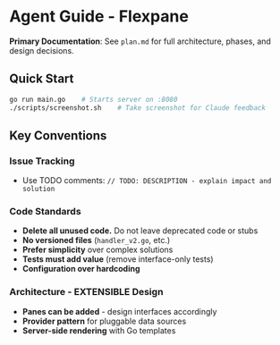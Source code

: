 # Agent Guide - Flexpane

**Primary Documentation**: See `plan.md` for full architecture, phases, and design decisions.

## Quick Start
```bash
go run main.go    # Starts server on :8080
./scripts/screenshot.sh    # Take screenshot for Claude feedback
```

## Key Conventions

### Issue Tracking
- Use TODO comments: `// TODO: DESCRIPTION - explain impact and solution`

### Code Standards  
- **Delete all unused code.** Do not leave deprecated code or stubs
- **No versioned files** (`handler_v2.go`, etc.)
- **Prefer simplicity** over complex solutions
- **Tests must add value** (remove interface-only tests)
- **Configuration over hardcoding**

### Architecture - EXTENSIBLE Design
- **Panes can be added** - design interfaces accordingly
- **Provider pattern** for pluggable data sources
- **Server-side rendering** with Go templates
